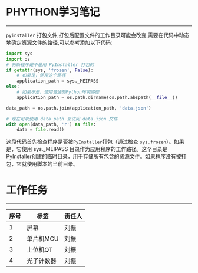 # PHYTHON学习笔记
---
`pyinstaller` 打包文件,打包后配置文件的工作目录可能会改变,需要在代码中动态地确定资源文件的路径,可以参考添加以下代码:  

```python
import sys
import os
# 判断程序是不是用 PyInstaller 打包的
if getattr(sys, 'frozen', False):
    # 如果是，使用这个路径
    application_path = sys._MEIPASS
else:
    # 如果不是，使用普通的Python环境路径
    application_path = os.path.dirname(os.path.abspath(__file__))

data_path = os.path.join(application_path, 'data.json')

# 现在可以使用 data_path 来访问 data.json 文件
with open(data_path, 'r') as file:
    data = file.read()
```

这段代码首先检查程序是否被`PyInstaller`打包（通过检查 `sys.frozen`）。如果是，它使用 sys._MEIPASS 目录作为应用程序的工作路径。这个目录是PyInstaller创建的临时目录，用于存储所有包含的资源文件。如果程序没有被打包，它就使用脚本的当前目录。

# 工作任务
---

| 序号 |    标签    | 责任人 |
| ---- | --------- | ------ |
| 1    | 屏幕       | 刘振   |
| 2    | 单片机MCU  | 刘振   |
| 3    | 上位机QT   | 刘振   |
| 4    | 光子计数器 | 刘振   |